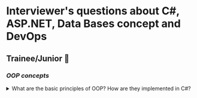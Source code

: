 # Interviewer's questions about C#, ASP.NET, Data Bases concept and DevOps

## **Trainee/Junior** 👼

### *OOP concepts*

<details>
<summary>What are the basic principles of OOP? How are they implemented in C#?</summary>
<br>
<ul>
  <li>Encapsulation: Bundling data and methods that operate on the data into a single unit (class).</li>
  <li>Inheritance: Allowing a class (subclass) to inherit properties and methods from another class (superclass).</li>
  <li>Polymorphism: Objects of different classes can be treated as objects of a common superclass.</li>
</ul>
In C#, these principles are implemented as follows: 
  
| Title  | Description |
| ------------- | ------------- |
| Encapsulation  | In C#, encapsulation is achieved through access modifiers (public, private, protected) to control the access to class members. Properties and methods can be used to manipulate the internal state of objects, while hiding the implementation details.  |
| Inheritance  | C# supports single inheritance, where a class can inherit from only one base class, but it also supports multiple interface inheritance. This allows classes to inherit behavior from a superclass or implement multiple interfaces. |
| Polymorphism | C# supports polymorphism through method overriding and method overloading. Method overriding allows a subclass to provide a specific implementation of a method that is already defined in its superclass. Method overloading allows multiple methods with the same name but different parameters in the same class or different classes.

<h3>Code Examples</h3>
<h4>Encapsulation:</h4>

```cs
using System;

public class Person
{
    private string name;
    private int age;

    // Constructor
    public Person(string name, int age)
    {
        this.name = name;
        this.age = age;
    }

    // Properties
    public string Name
    {
        get { return name; }
        set { name = value; }
    }

    public int Age
    {
        get { return age; }
        set { age = value; }
    }

    // Method
    public void DisplayInfo()
    {
        Console.WriteLine($"Name: {name}, Age: {age}");
    }
}

class Program
{
    static void Main(string[] args)
    {
        Person person = new Person("John", 30);
        person.DisplayInfo(); // Accessing method
        person.Age = 35; // Accessing property
        person.DisplayInfo();
    }
}
```
<h4>Inheritance:</h4>

```cs
using System;

public class Animal
{
    public void Eat()
    {
        Console.WriteLine("Animal is eating.");
    }
}

public class Dog : Animal
{
    public void Bark()
    {
        Console.WriteLine("Dog is barking.");
    }
}

class Program
{
    static void Main(string[] args)
    {
        Dog dog = new Dog();
        dog.Eat(); // Inherited method
        dog.Bark(); // Method of the subclass
    }
}

```

<h4>Polymorphism:</h4>

```cs
using System;

public class Animal
{
    public virtual void MakeSound()
    {
        Console.WriteLine("Animal makes a sound.");
    }
}

public class Dog : Animal
{
    public override void MakeSound()
    {
        Console.WriteLine("Dog barks.");
    }
}

public class Cat : Animal
{
    public override void MakeSound()
    {
        Console.WriteLine("Cat meows.");
    }
}

class Program
{
    static void Main(string[] args)
    {
        Animal[] animals = new Animal[2];
        animals[0] = new Dog();
        animals[1] = new Cat();

        foreach (Animal animal in animals)
        {
            animal.MakeSound(); // Polymorphic method call
        }
    }
}

```
These examples demonstrate encapsulation by using private fields and properties, inheritance by creating subclasses that inherit from a base class, and polymorphism by overriding methods in subclasses and using them interchangeably with base class references.

</details>
